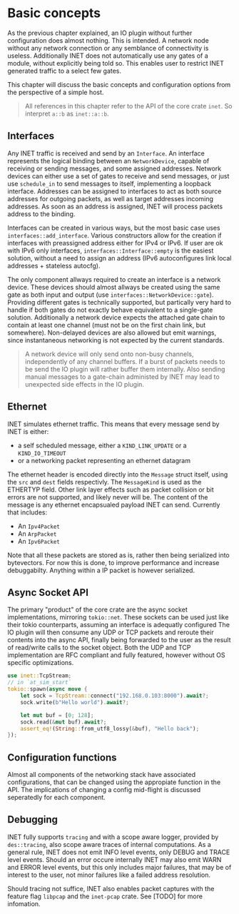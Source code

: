 # Basic concepts

As the previous chapter explained, an IO plugin without further configuration does almost nothing.
This is intended. A network node without any network connection or any semblance of connectivity
is useless. Additionally INET does not automatically use any gates of a module, without explicitly
being told so. This enables user to restrict INET generated traffic to a select few gates.

This chapter will discuss the basic concepts and configuration options from the perspective of a
simple host.

> All references in this chapter refer to the API of the core crate `inet`. So interpret `a::b` as `inet::a::b`.

## Interfaces

Any INET traffic is received and send by an `Interface`. An interface represents the logical binding
between an `NetworkDevice`, capable of receiving or sending messages, and some assigned addresses.
Network devices can either use a set of gates to receive and send messages, or just use `schedule_in`
to send messages to itself, implementing a loopback interface. Addresses can be assigned to interfaces
to act as both source addresses for outgoing packets, as well as target addresses incoming addresses.
As soon as an address is assigned, INET will process packets address to the binding.

Interfaces can be created in various ways, but the most basic case uses `interfaces::add_interface`. 
Various constructors allow for the creation if interfaces with preassigned address either for IPv4
or IPv6. If user are ok with IPv6 only interfaces, `interfaces::Interface::empty` is the easiest
solution, without a need to assign an address (IPv6 autoconfigures link local addresses + stateless autocfg).

The only component allways required to create an interface is a network device. These devices should almost
allways be created using the same gate as both input and output (use `interfaces::NetworkDevice::gate`). Providing
different gates is technically supported, but partically very hard to handle if both gates do not exactly behave
equivalent to a single-gate solution. Additionally a network device expects the attached gate chain to contain
at least one channel (must not be on the first chain link, but somewhere). Non-delayed devices are also 
allowed but emit warnings, since instantaneous networking is not expected by the current standards.

> A network device will only send onto non-busy channels, independently of any channel buffers. If a burst of packets 
> needs to be send the IO plugin will rather buffer them internally. Also sending manual messages to a gate-chain
> administed by INET may lead to unexpected side effects in the IO plugin.

## Ethernet

INET simulates ethernet traffic. This means that every message send by INET is either:
- a self scheduled message, either a `KIND_LINK_UPDATE` or a `KIND_IO_TIMEOUT`
- or a networking packet representing an ethernet datagram
  
The ethernet header is encoded directly into the `Message` struct itself, using the 
`src` and `dest` fields respectivly. The `MessageKind` is used as the ETHERTYP field. 
Other link layer effects such as packet collision or bit errors
are not supported, and likely never will be. The content of the message is any ethernet encapsualed
payload INET can send. Currently that includes:

- An `Ipv4Packet`
- An `ArpPacket`
- An `Ipv6Packet`

Note that all these packets are stored as is, rather then being serialized into bytevectors.
For now this is done, to improve performance and increase debuggabilty. Anything within a
IP packet is however serialized.

## Async Socket API

The primary "product" of the core crate are the async socket implementations, mirroring `tokio::net`.
These sockets can be used just like their tokio counterparts, assuming an interface is adequatly configured
The IO plugin will then consume any UDP or TCP packets and reroute their contents into the async API,
finally being forwarded to the user as the result of read/write calls to the socket object. Both
the UDP and TCP implementation are RFC compliant and fully featured, however without OS specific 
optimizations. 

```rust
use inet::TcpStream;
// in `at_sim_start`
tokio::spawn(async move {
    let sock = TcpStream::connect("192.168.0.103:8000").await?;
    sock.write(b"Hello world").await?;

    let mut buf = [0; 128];
    sock.read(&mut buf).await?;
    assert_eq!(String::from_utf8_lossy(&buf), "Hello back");
});
```

## Configuration functions

Almost all components of the networking stack have associated configurations, that
can be changed using the appropiate function in the API. The implications of changing 
a config mid-flight is discussed seperatedly for each component.

## Debugging 

INET fully supports `tracing` and with a scope aware logger, provided by `des::tracing`, also scope
aware traces of internal computations. As a general rule, INET does not emit INFO level events, only 
DEBUG and TRACE level events. Should an error occure internally INET may also emit WARN and ERROR level
events, but this only includes major failures, that may be of interest to the user, not minor failures
like a failed address resolution.

Should tracing not suffice, INET also enables packet captures with the feature flag `libpcap` and the 
`inet-pcap` crate. See [TODO] for more infomation.